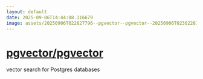 ```yaml
---
layout: default
date: 2025-09-06T14:44:08.116679
image: assets/20250906T022827796--pgvector--pgvector--20250906T023022815--cropped.png
---
```


# [pgvector/pgvector](https://github.com/pgvector/pgvector)

vector search for Postgres databases
